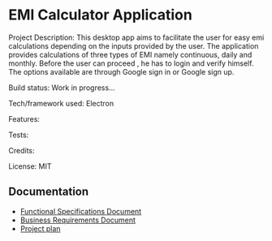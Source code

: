 
# EMI Calculator Application

Project Description: This desktop app aims to facilitate the user for easy emi calculations depending on the inputs provided by the user. The application provides calculations of three types of EMI namely continuous, daily and monthly. Before the user can proceed , he has to login and verify himself. The options available are through Google sign in or Google sign up.

Build status: Work in progress...

Tech/framework used: Electron

Features:

Tests:

Credits:

License: MIT

## Documentation

 - [Functional Specifications Document ](https://docs.google.com/document/d/1vB6-_Fxy4EOn7-zEXWXk4fQiPaIs4IzN/edit?usp=sharing&ouid=105951654110639549830&rtpof=true&sd=true)
 - [Business Requirements Document](https://docs.google.com/document/d/1Yd0GIhI9gtR7IBTEcwwciI3unTM8Fjbq/edit?usp=sharing&ouid=105951654110639549830&rtpof=true&sd=true)
 - [Project plan](https://docs.google.com/spreadsheets/d/1QOxgXNl88yr1aWGQhSH3CdP9QRmqwbeW/edit?usp=sharing&ouid=105951654110639549830&rtpof=true&sd=true)

